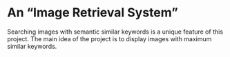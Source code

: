 # An “Image Retrieval System” 

Searching images with semantic similar keywords is a unique feature of this project. 
The main idea of the project is to display images with maximum similar keywords.

